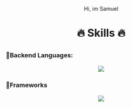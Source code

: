 <div>
<p  align="center">
Hi, im Samuel      
<br>

# <p align="center">🔥 Skills 🔥</p>

### 🔹Backend Languages:ㅤㅤㅤㅤㅤㅤㅤ
<p align="center">
  <a href="https://skillicons.dev">
    <img src="https://skillicons.dev/icons?i=cs,java" />
  </a>
</p>

### 🔹Frameworksㅤ
<p align="center">
  <a href="https://skillicons.dev">
    <img src="https://skillicons.dev/icons?i=angular" />
  </a>
</p>
</div>

